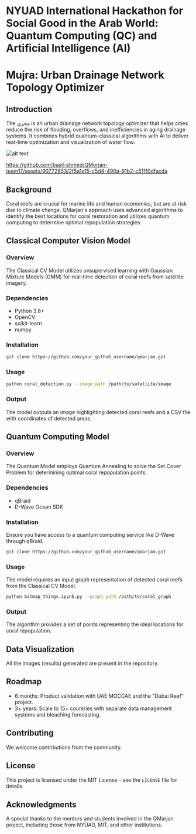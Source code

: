 # NYUAD International Hackathon for Social Good in the Arab World: Quantum Computing (QC) and Artificial Intelligence (AI)

# Mujra: Urban Drainage Network Topology Optimizer

## Introduction
The مجرى is an urban drainage network topology optimizer that helps cities reduce the risk of flooding, overflows, and inefficiencies in aging drainage systems. It combines hybrid quantum-classical algorithms with AI to deliver real-time optimization and visualization of water flow.

![alt text](https://ars.els-cdn.com/content/image/1-s2.0-S0043135421010976-gr3_lrg.jpg)

https://github.com/basil-ahmed/QMorjan-team17/assets/90772853/2f5a1e15-c5d4-490a-91b2-c51f10dfacda



## Background

Coral reefs are crucial for marine life and human economies, but are at risk due to climate change. QMarjan's approach uses advanced algorithms to identify the best locations for coral restoration and utilizes quantum computing to determine optimal repopulation strategies.

## Classical Computer Vision Model

### Overview

The Classical CV Model utilizes unsupervised learning with Gaussian Mixture Models (GMM) for real-time detection of coral reefs from satellite imagery.

### Dependencies

- Python 3.8+
- OpenCV
- scikit-learn
- numpy

### Installation

```bash
git clone https://github.com/your_github_username/qmarjan.git
```

### Usage

```bash
python coral_detection.py --image_path /path/to/satellite/image
```

### Output

The model outputs an image highlighting detected coral reefs and a CSV file with coordinates of detected areas.

## Quantum Computing Model

### Overview

The Quantum Model employs Quantum Annealing to solve the Set Cover Problem for determining optimal coral repopulation points.

### Dependencies

- qBraid
- D-Wave Ocean SDK

### Installation

Ensure you have access to a quantum computing service like D-Wave through qBraid.

```bash
git clone https://github.com/your_github_username/qmarjan.git
```

### Usage

The model requires an input graph representation of detected coral reefs from the Classical CV Model.

```bash
python bitmap_things.ipynb.py --graph_path /path/to/coral_graph
```

### Output

The algorithm provides a set of points representing the ideal locations for coral repopulation.

## Data Visualization

All the images (results) generated are present in the repository.

## Roadmap

- 6 months: Product validation with UAE MOCCAE and the "Dubai Reef" project.
- 3+ years: Scale to 15+ countries with separate data management systems and bleaching forecasting.

## Contributing

We welcome contributions from the community.

## License

This project is licensed under the MIT License - see the `LICENSE` file for details.

## Acknowledgments

A special thanks to the mentors and students involved in the QMarjan project, including those from NYUAD, MIT, and other institutions.
